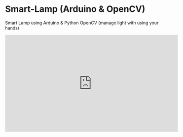 # Smart-Lamp (Arduino & OpenCV)
Smart Lamp using Arduino &amp; Python OpenCV (manage light with using your hands)

<iframe width="560" height="315" src="https://www.youtube.com/embed/7k94SBRYA-w" title="YouTube video player" frameborder="0" allow="accelerometer; autoplay; clipboard-write; encrypted-media; gyroscope; picture-in-picture" allowfullscreen></iframe>
